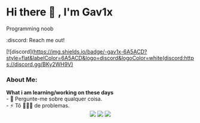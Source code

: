 # Hi there 👋 , I'm Gav1x
Programming noob

:discord: Reach me out!

[![discord](https://img.shields.io/badge/-gav1x-6A5ACD?style=flat&labelColor=6A5ACD&logo=discord&logoColor=white(discord:https://discord.gg/BKy2WH9V)

### About Me:
 <summary><strong>What i am learning/working on these days</strong></summary>
  - 💬 Pergunte-me sobre qualquer coisa. </br>
  - ⚡ Tô 🏃🏻‍♂️ de problemas. </br>

<div align="center">
  <img src="https://img.shields.io/badge/Python-0A0A0A?style=for-the-badge&logo=python&logoColor=cyan">
  <img src="https://img.shields.io/badge/Linux-0A0A0A?style=for-the-badge&logo=linux&logoColor=white">
  <img src="https://img.shields.io/badge/Windows-0A0A0A?style=for-the-badge&logo=windows&logoColor=cyan">

